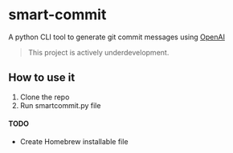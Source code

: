 # smart-commit
A python CLI tool to generate git commit messages using [OpenAI](https://openai.com/blog/openai-codex/)

> This project is actively underdevelopment.

## How to use it

1. Clone the repo
2. Run smartcommit.py file


#### TODO

- Create Homebrew installable file
